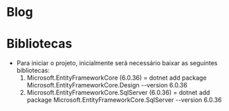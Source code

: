 # Blog

# Bibliotecas
  - Para iniciar o projeto, inicialmente será necessário baixar as seguintes bibliotecas:
    1. Microsoft.EntityFrameworkCore (6.0.36) = dotnet add package Microsoft.EntityFrameworkCore.Design --version 6.0.36
    2. Microsoft.EntityFrameworkCore.SqlServer (6.0.36) = dotnet add package Microsoft.EntityFrameworkCore.SqlServer --version 6.0.36
